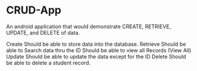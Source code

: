# CRUD-App
An android application that would demonstrate CREATE, RETRIEVE, UPDATE, and DELETE of data.

Create
Should be able to store data into the database.
Retrieve
Should be able to Search data thru the ID
Should be able to view all Records (View All)
Update
Should be able to update the data except for the ID
Delete
Should be able to delete a student record.
